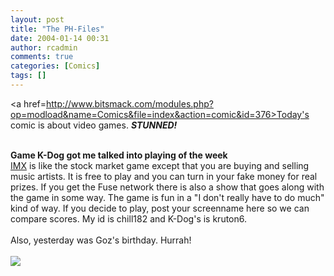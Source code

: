 ```yaml
---
layout: post
title: "The PH-Files"
date: 2004-01-14 00:31
author: rcadmin
comments: true
categories: [Comics]
tags: []
---
```

<a href=http://www.bitsmack.com/modules.php?op=modload&name=Comics&file=index&action=comic&id=376>Today's comic</a> is about video games. <i><b>STUNNED!</b></i>
<br />

<br />
<b>Game K-Dog got me talked into playing of the week</b>
<br />
<a href=http://www.interactivemusicexchange.com/>IMX</a> is like the stock market game except that you are buying and selling music artists. It is free to play and you can turn in your fake money for real prizes. If you get the Fuse network there is also a show that goes along with the game in some way. The game is fun in a "I don't really have to do much" kind of way. If you decide to play, post your screenname here so we can compare scores. My id is chill182 and K-Dog's is kruton6.
<br />

<br />
Also, yesterday was Goz's birthday. Hurrah!<Br><br><!--more--><img src='http://dl.bitsmack.com/comics/20040114.gif'   />
